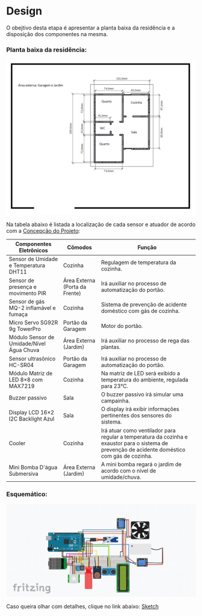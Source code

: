 # Design

O obejtivo desta etapa é apresentar a planta baixa da residência e a disposição dos componentes na mesma.

### Planta baixa da residência:

![](./figuras/NOVAplantabaixa.png)

Na tabela abaixo é listada a localização de cada sensor e atuador de acordo com a [Concepção do Projeto](./concepcao.md):

|  Componentes Eletrônicos                           | Cômodos     | Função |
| -------------------------------------------------- | ---------- | ------- |
| Sensor de Umidade e Temperatura DHT11 |      Cozinha   | Regulagem de temperatura da cozinha. |
| Sensor de presença e movimento PIR |      Área Externa (Porta da Frente)     | Irá auxiliar no processo de automatização do portão. |
| Sensor de gás MQ-2 inflamável e fumaça |      Cozinha     | Sistema de prevenção de acidente doméstico com gás de cozinha. |
| Micro Servo SG92R 9g TowerPro |     Portão da Garagem    | Motor do portão. |
| Módulo Sensor de Umidade/Nível Água Chuva |      Área Externa (Jardim)     | Irá auxiliar no processo de rega das plantas. |
| Sensor ultrasônico HC-SR04 |      Portão da Garagem       | Irá auxiliar no processo de automatização do portão. |
| Módulo Matriz de LED 8×8 com MAX7219 |      Cozinha    | Na matriz de LED será exibido a temperatura do ambiente, regulada para 23°C. |
| Buzzer passivo |      Sala     | O buzzer passivo irá simular uma campainha. |
| Display LCD 16×2 I2C Backlight Azul |      Sala     | O display irá exibir informações pertinentes dos sensores do sistema. |
| Cooler |      Cozinha     | Irá atuar como ventilador para regular a temperatura da cozinha e exaustor para o sistema de prevenção de acidente doméstico com gás de cozinha. |
| Mini Bomba D'água Submersiva |      Área Externa (Jardim)     | A mini bomba regará o jardim de acordo com o nível de umidade/chuva. |

### Esquemático:

![](./figuras/_sketch.png)

Caso queira olhar com detalhes, clique no link abaixo:
[Sketch](./sketch/Sketch.pdf)
